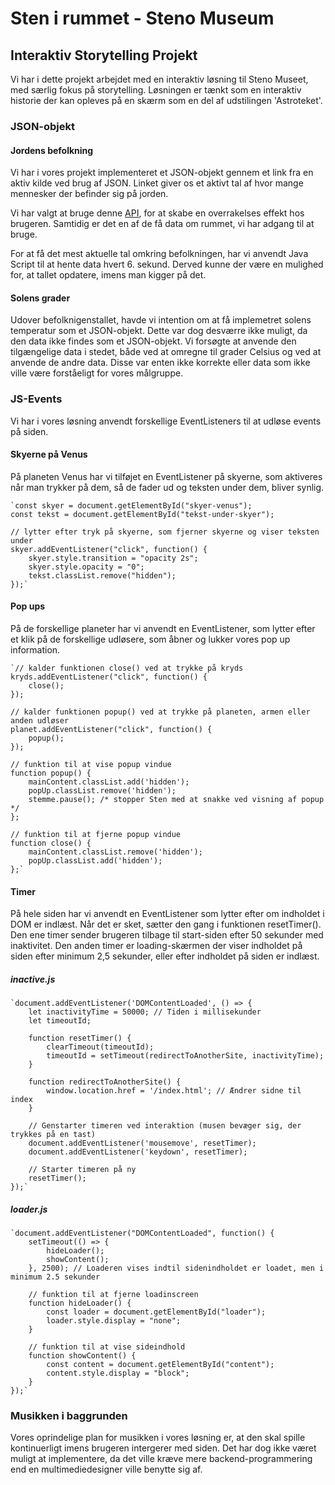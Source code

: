 # Sten i rummet - Steno Museum
## Interaktiv Storytelling Projekt

Vi har i dette projekt arbejdet med en interaktiv løsning til Steno Museet, med særlig fokus på storytelling. Løsningen er tænkt som en interaktiv historie der kan opleves på en skærm som en del af udstilingen 'Astroteket'.

### JSON-objekt

#### Jordens befolkning
Vi har i vores projekt implementeret et JSON-objekt gennem et link fra en aktiv kilde ved brug af JSON. 
Linket giver os et aktivt tal af hvor mange mennesker der befinder sig på jorden. 

Vi har valgt at bruge denne [API](http://api.worldbank.org/v2/country/WLD/indicator/SP.POP.TOTL?format=json), for at skabe en overrakelses effekt hos brugeren. Samtidig er det en af de få data om rummet, vi har adgang til at bruge.

For at få det mest aktuelle tal omkring befolkningen, har vi anvendt Java Script til at hente data hvert 6. sekund. Derved kunne der være en mulighed for, at tallet opdatere, imens man kigger på det.

#### Solens grader
Udover befolknigenstallet, havde vi intention om at få implemetret solens temperatur som et JSON-objekt. Dette var dog desværre ikke muligt, da den data ikke findes som et JSON-objekt. Vi forsøgte at anvende den tilgængelige data i stedet, både ved at omregne til grader Celsius og ved at anvende de andre data. Disse var enten ikke korrekte eller data som ikke ville være forståeligt for vores målgruppe.

### JS-Events
Vi har i vores løsning anvendt forskellige EventListeners til at udløse events på siden.

#### Skyerne på Venus
På planeten Venus har vi tilføjet en EventListener på skyerne, som aktiveres når man trykker på dem, så de fader ud og teksten under dem, bliver synlig.

    `const skyer = document.getElementById("skyer-venus");
    const tekst = document.getElementById("tekst-under-skyer");

    // lytter efter tryk på skyerne, som fjerner skyerne og viser teksten under
    skyer.addEventListener("click", function() {
        skyer.style.transition = "opacity 2s";
        skyer.style.opacity = "0";
        tekst.classList.remove("hidden");
    });`

#### Pop ups
På de forskellige planeter har vi anvendt en EventListener, som lytter efter et klik på de forskellige udløsere, som åbner og lukker vores pop up information.

    `// kalder funktionen close() ved at trykke på kryds
    kryds.addEventListener("click", function() {
        close();
    });

    // kalder funktionen popup() ved at trykke på planeten, armen eller anden udløser
    planet.addEventListener("click", function() {
        popup();
    });

    // funktion til at vise popup vindue
    function popup() {
        mainContent.classList.add('hidden');
        popUp.classList.remove('hidden');
        stemme.pause(); /* stopper Sten med at snakke ved visning af popup */
    };

    // funktion til at fjerne popup vindue
    function close() {
        mainContent.classList.remove('hidden');
        popUp.classList.add('hidden');
    };`

#### Timer
På hele siden har vi anvendt en EventListener som lytter efter om indholdet i DOM er indlæst. Når det er sket, sætter den gang i funktionen resetTimer(). Den ene timer sender brugeren tilbage til start-siden efter 50 sekunder med inaktivitet. Den anden timer er loading-skærmen der viser indholdet på siden efter minimum 2,5 sekunder, eller efter indholdet på siden er indlæst.

##### inactive.js

    `document.addEventListener('DOMContentLoaded', () => {
        let inactivityTime = 50000; // Tiden i millisekunder
        let timeoutId;

        function resetTimer() {
            clearTimeout(timeoutId);
            timeoutId = setTimeout(redirectToAnotherSite, inactivityTime);
        }

        function redirectToAnotherSite() {
            window.location.href = '/index.html'; // Ændrer sidne til index
        }

        // Genstarter timeren ved interaktion (musen bevæger sig, der trykkes på en tast)
        document.addEventListener('mousemove', resetTimer);
        document.addEventListener('keydown', resetTimer);

        // Starter timeren på ny
        resetTimer();
    });`

##### loader.js

    `document.addEventListener("DOMContentLoaded", function() {
        setTimeout(() => {
            hideLoader();
            showContent();
        }, 2500); // Loaderen vises indtil sidenindholdet er loadet, men i minimum 2.5 sekunder

        // funktion til at fjerne loadinscreen
        function hideLoader() { 
            const loader = document.getElementById("loader");
            loader.style.display = "none";
        }

        // funktion til at vise sideindhold
        function showContent() {
            const content = document.getElementById("content");
            content.style.display = "block";
        }
    });`
    

### Musikken i baggrunden

Vores oprindelige plan for musikken i vores løsning er, at den skal spille kontinuerligt imens brugeren intergerer med siden. Det har dog ikke været muligt at implementere, da det ville kræve mere backend-programmering end en multimediedesigner ville benytte sig af.
